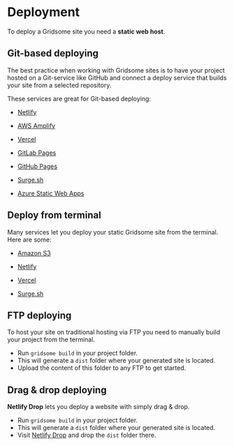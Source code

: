# Deployment

To deploy a Gridsome site you need a **static web host**.

## Git-based deploying

The best practice when working with Gridsome sites is to have your project hosted on a Git-service like GitHub and connect a deploy service that builds your site from a selected repository.

These services are great for Git-based deploying:

- [Netlify](/docs/deploy-to-netlify/)

- [AWS Amplify](/docs/deploy-to-amplify/)

- [Vercel](/docs/deploy-to-vercel/)

- [GitLab Pages](/docs/deploy-to-gitlab/)

- [GitHub Pages](/docs/deploy-to-github/)

- [Surge.sh](/docs/deploy-to-surge-sh/)

- [Azure Static Web Apps](/docs/deploy-to-az-static-web-app/)

## Deploy from terminal

Many services let you deploy your static Gridsome site from the terminal. Here are some:

- [Amazon S3](/docs/deploy-to-amazon-s3/)
- [Netlify](/docs/deploy-to-netlify/)

- [Vercel](/docs/deploy-to-vercel/)

- [Surge.sh](/docs/deploy-to-surge-sh/)

## FTP deploying

To host your site on traditional hosting via FTP you need to manually build your project from the terminal.

- Run `gridsome build` in your project folder.
- This will generate a `dist` folder where your generated site is located.
- Upload the content of this folder to any FTP to get started.

## Drag & drop deploying

**Netlify Drop** lets you deploy a website with simply drag & drop.

- Run `gridsome build` in your project folder.
- This will generate a `dist` folder where your generated site is located.
- Visit [Netlify Drop](https://app.netlify.com/drop) and drop the `dist` folder there.
